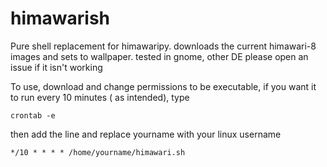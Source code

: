 # himawarish
Pure shell replacement for himawaripy. downloads the current himawari-8 images and sets to wallpaper. tested in gnome, other DE please open an issue if it isn't working


To use, download and change permissions to be executable, if you want it to run every 10 minutes ( as intended), type 

    crontab -e

  then add the line and replace yourname with your linux username

    */10 * * * * /home/yourname/himawari.sh
